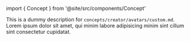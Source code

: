 import { Concept } from '@site/src/components/Concept'

<Concept
  title    = "avatars/custom"
  kind     = "Advanced"
  category = "Creator"
  block    = {true}>
This is a dummy description for `concepts/creator/avatars/custom.md`.
Lorem ipsum dolor sit amet, qui minim labore adipisicing minim sint cillum sint consectetur cupidatat.
</Concept>

